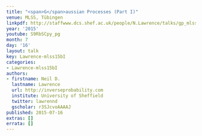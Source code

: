 ```yaml
---
title: "<span>G</span>aussian Processes (Part I)"
venue: MLSS, Tübingen
linkpdf: http://staffwww.dcs.shef.ac.uk/people/N.Lawrence/talks/gp_mlss15b.pdf
year: '2015'
youtube: S9RbSCpy_pg
month: 7
day: '16'
layout: talk
key: Lawrence-mlss15bI
categories:
- Lawrence-mlss15bI
authors:
- firstname: Neil D.
  lastname: Lawrence
  url: http://inverseprobability.com
  institute: University of Sheffield
  twitter: lawrennd
  gscholar: r3SJcvoAAAAJ
published: 2015-07-16
extras: []
errata: []
---
```

